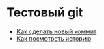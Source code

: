 # Тестовый git
- [Как сделать новый коммит](./commit_help.md)
- [Как посмотреть историю](./log_help.md)
